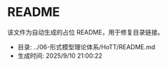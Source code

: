 ﻿# README

该文件为自动生成的占位 README，用于修复目录链接。

- 目录: ../06-形式模型理论体系/HoTT/README.md
- 生成时间: 2025/9/10 21:00:22


